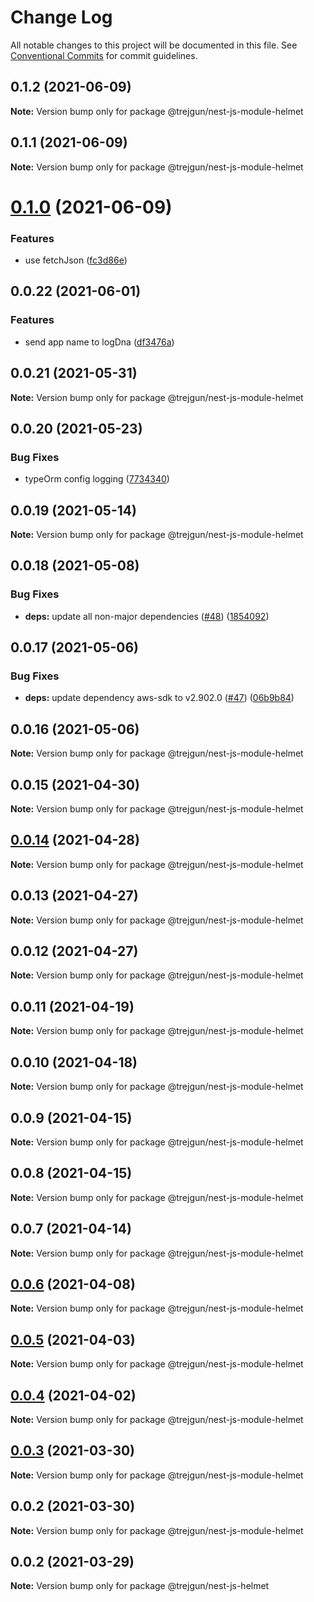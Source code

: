 # Change Log

All notable changes to this project will be documented in this file.
See [Conventional Commits](https://conventionalcommits.org) for commit guidelines.

## 0.1.2 (2021-06-09)

**Note:** Version bump only for package @trejgun/nest-js-module-helmet





## 0.1.1 (2021-06-09)

**Note:** Version bump only for package @trejgun/nest-js-module-helmet





# [0.1.0](https://github.com/trejgun/common-packages/compare/@trejgun/nest-js-module-helmet@0.0.22...@trejgun/nest-js-module-helmet@0.1.0) (2021-06-09)


### Features

* use fetchJson ([fc3d86e](https://github.com/trejgun/common-packages/commit/fc3d86e0a27e2cf4387d8706222abae24bde9b16))





## 0.0.22 (2021-06-01)


### Features

* send app name to logDna ([df3476a](https://github.com/trejgun/common-packages/commit/df3476a4a17098fdf80f99cf2400d114cd4e47ad))





## 0.0.21 (2021-05-31)

**Note:** Version bump only for package @trejgun/nest-js-module-helmet





## 0.0.20 (2021-05-23)


### Bug Fixes

* typeOrm config logging ([7734340](https://github.com/trejgun/common-packages/commit/77343402c7e0c63d3d19bfc55df29b961f68eaaa))





## 0.0.19 (2021-05-14)

**Note:** Version bump only for package @trejgun/nest-js-module-helmet





## 0.0.18 (2021-05-08)


### Bug Fixes

* **deps:** update all non-major dependencies ([#48](https://github.com/trejgun/common-packages/issues/48)) ([1854092](https://github.com/trejgun/common-packages/commit/1854092c4d51e9ec43aa1d75bb43037c21b11630))





## 0.0.17 (2021-05-06)


### Bug Fixes

* **deps:** update dependency aws-sdk to v2.902.0 ([#47](https://github.com/trejgun/common-packages/issues/47)) ([06b9b84](https://github.com/trejgun/common-packages/commit/06b9b845709c6eb67b7e04277f86ecb9bf19fc73))





## 0.0.16 (2021-05-06)

**Note:** Version bump only for package @trejgun/nest-js-module-helmet





## 0.0.15 (2021-04-30)

**Note:** Version bump only for package @trejgun/nest-js-module-helmet





## [0.0.14](https://github.com/trejgun/common-packages/compare/@trejgun/nest-js-module-helmet@0.0.13...@trejgun/nest-js-module-helmet@0.0.14) (2021-04-28)

**Note:** Version bump only for package @trejgun/nest-js-module-helmet





## 0.0.13 (2021-04-27)

**Note:** Version bump only for package @trejgun/nest-js-module-helmet





## 0.0.12 (2021-04-27)

**Note:** Version bump only for package @trejgun/nest-js-module-helmet





## 0.0.11 (2021-04-19)

**Note:** Version bump only for package @trejgun/nest-js-module-helmet





## 0.0.10 (2021-04-18)

**Note:** Version bump only for package @trejgun/nest-js-module-helmet





## 0.0.9 (2021-04-15)

**Note:** Version bump only for package @trejgun/nest-js-module-helmet





## 0.0.8 (2021-04-15)

**Note:** Version bump only for package @trejgun/nest-js-module-helmet





## 0.0.7 (2021-04-14)

**Note:** Version bump only for package @trejgun/nest-js-module-helmet





## [0.0.6](https://github.com/trejgun/common-packages/compare/@trejgun/nest-js-module-helmet@0.0.5...@trejgun/nest-js-module-helmet@0.0.6) (2021-04-08)

**Note:** Version bump only for package @trejgun/nest-js-module-helmet





## [0.0.5](https://github.com/trejgun/common-packages/compare/@trejgun/nest-js-module-helmet@0.0.4...@trejgun/nest-js-module-helmet@0.0.5) (2021-04-03)

**Note:** Version bump only for package @trejgun/nest-js-module-helmet





## [0.0.4](https://github.com/trejgun/common-packages/compare/@trejgun/nest-js-module-helmet@0.0.3...@trejgun/nest-js-module-helmet@0.0.4) (2021-04-02)

**Note:** Version bump only for package @trejgun/nest-js-module-helmet





## [0.0.3](https://github.com/trejgun/common-packages/compare/@trejgun/nest-js-module-helmet@0.0.2...@trejgun/nest-js-module-helmet@0.0.3) (2021-03-30)

**Note:** Version bump only for package @trejgun/nest-js-module-helmet





## 0.0.2 (2021-03-30)

**Note:** Version bump only for package @trejgun/nest-js-module-helmet





## 0.0.2 (2021-03-29)

**Note:** Version bump only for package @trejgun/nest-js-helmet
